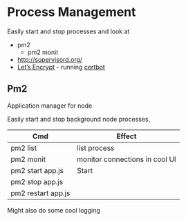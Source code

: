 # Process Management

Easily start and stop processes and look at

- pm2
  - pm2 monit
- http://supervisord.org/
-  [Let’s Encrypt](https://letsencrypt.org/) - running [certbot](https://certbot.eff.org/)

## Pm2

Application manager for node

Easily start and stop background node processes, 

| Cmd                | Effect                         |
| ------------------ | ------------------------------ |
| pm2 list           | list process                   |
| pm2 monit          | monitor connections in cool UI |
| pm2 start app.js   | Start                          |
| pm2 stop app.js    |                                |
| pm2 restart app.js |                                |

Might also do some cool logging